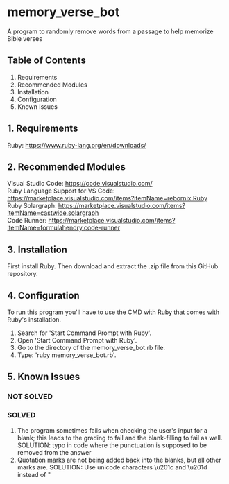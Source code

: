 # memory_verse_bot

A program to randomly remove words from a passage to help memorize Bible verses

## Table of Contents

1. Requirements  
2. Recommended Modules  
3. Installation  
4. Configuration  
5. Known Issues

## 1. Requirements

Ruby: <https://www.ruby-lang.org/en/downloads/>

## 2. Recommended Modules

Visual Studio Code: <https://code.visualstudio.com/>  
Ruby Language Support for VS Code: <https://marketplace.visualstudio.com/items?itemName=rebornix.Ruby>  
Ruby Solargraph: <https://marketplace.visualstudio.com/items?itemName=castwide.solargraph>  
Code Runner: <https://marketplace.visualstudio.com/items?itemName=formulahendry.code-runner>

## 3. Installation

First install Ruby. Then download and extract the .zip file from this GitHub repository.

## 4. Configuration

To run this program you'll have to use the CMD with Ruby that comes with Ruby's installation.  

1. Search for 'Start Command Prompt with Ruby'.  
2. Open 'Start Command Prompt with Ruby'.  
3. Go to the directory of the memory_verse_bot.rb file.  
4. Type: 'ruby memory_verse_bot.rb'.  

## 5. Known Issues

### NOT SOLVED

### SOLVED

1. The program sometimes fails when checking the user's input for a blank; this leads to the grading to fail and the blank-filling to fail as well. SOLUTION: typo in code where the punctuation is supposed to be removed from the answer
2. Quotation marks are not being added back into the blanks, but all other marks are. SOLUTION: Use unicode characters \u201c and \u201d instead of \"


